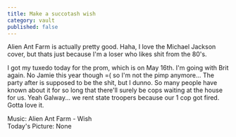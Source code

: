 ```yaml
---
title: Make a succotash wish
category: vault
published: false
---
```


Alien Ant Farm is actually pretty good. Haha, I love the Michael Jackson
cover, but thats just because I'm a loser who likes shit from the 80's.

I got my tuxedo today for the prom, which is on May 16th. I'm going with Brit
again. No Jamie this year though =( so I'm not the pimp anymore... The party
after is supposed to be the shit, but I dunno. So many people have known about
it for so long that there'll surely be cops waiting at the house for us. Yeah
Galway... we rent state troopers because our 1 cop got fired. Gotta love it.

Music: Alien Ant Farm - Wish  
Today's Picture: None
